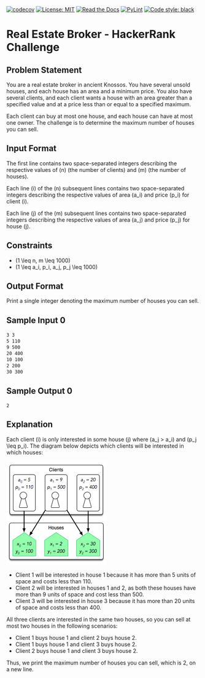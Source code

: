 [![codecov](https://codecov.io/gh/arturogonzalezm/real_estate_broker_python/graph/badge.svg?token=JUIEFPVADW)](https://codecov.io/gh/arturogonzalezm/real_estate_broker_python)
[![License: MIT](https://img.shields.io/badge/License-MIT-purple.svg)](https://github.com/arturogonzalezm/real_estate_broker_python/blob/master/LICENSE)
[![Read the Docs](https://img.shields.io/readthedocs/:packageName)](https://github.com/arturogonzalezm/docs/real-estate-broker-English.pdf)
[![PyLint](https://github.com/arturogonzalezm/real_estate_broker_python/actions/workflows/workflow.yml/badge.svg)](https://github.com/arturogonzalezm/real_estate_broker_python/actions/workflows/workflow.yml)
[![Code style: black](https://img.shields.io/badge/code%20style-black-000000.svg)](https://github.com/psf/black)

# Real Estate Broker - HackerRank Challenge

## Problem Statement
You are a real estate broker in ancient Knossos. You have several unsold houses, and each house has an area and a minimum price. You also have several clients, and each client wants a house with an area greater than a specified value and at a price less than or equal to a specified maximum.

Each client can buy at most one house, and each house can have at most one owner. The challenge is to determine the maximum number of houses you can sell.

## Input Format

The first line contains two space-separated integers describing the respective values of \(n\) (the number of clients) and \(m\) (the number of houses).

Each line \(i\) of the \(n\) subsequent lines contains two space-separated integers describing the respective values of area \(a_i\) and price \(p_i\) for client \(i\).

Each line \(j\) of the \(m\) subsequent lines contains two space-separated integers describing the respective values of area \(a_j\) and price \(p_j\) for house \(j\).

## Constraints

- \(1 \leq n, m \leq 1000\)
- \(1 \leq a_i, p_i, a_j, p_j \leq 1000\)

## Output Format

Print a single integer denoting the maximum number of houses you can sell.

## Sample Input 0

```
3 3
5 110
9 500
20 400
10 100
2 200
30 300
```

## Sample Output 0

```
2
```


## Explanation

Each client \(i\) is only interested in some house \(j\) where \(a_j > a_i\) and \(p_j \leq p_i\). The diagram below depicts which clients will be interested in which houses:

![explanation](assets/images/explanation.png)


- Client 1 will be interested in house 1 because it has more than 5 units of space and costs less than 110.
- Client 2 will be interested in houses 1 and 2, as both these houses have more than 9 units of space and cost less than 500.
- Client 3 will be interested in house 3 because it has more than 20 units of space and costs less than 400.

All three clients are interested in the same two houses, so you can sell at most two houses in the following scenarios:

- Client 1 buys house 1 and client 2 buys house 2.
- Client 1 buys house 1 and client 3 buys house 2.
- Client 2 buys house 1 and client 3 buys house 2.

Thus, we print the maximum number of houses you can sell, which is 2, on a new line.
